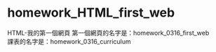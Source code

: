 
# homework_HTML_first_web  
HTML-我的第一個網頁
第一個網頁的名字是：homework_0316_first_web  
課表的名字是：homework_0316_curriculum  
